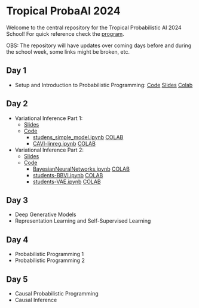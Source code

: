 # Tropical ProbaAI 2024

Welcome to the central repository for the Tropical Probabilistic AI 2024 School! For quick reference check the [program](https://tropical.probabilistic.ai/program/).

OBS: The repository will have updates over coming days before and during the school week, some links might be broken, etc.

## Day 1
- Setup and Introduction to Probabilistic Programming: [Code](day1/README.md) [Slides](day1/README.md) [Colab](day1/README.md)

## Day 2 
- Variational Inference Part 1: 
  - [Slides](day2/slides/Part2.pdf)
  - [Code](day2/notebooks)
    - [studens_simple_model.ipynb](students_simple_model.ipynb) [COLAB](https://colab.research.google.com/github/probabilisticai/tropai-2024/blob/master/day2/notebooks/students_simple_model.ipynb)
    - [CAVI-linreg.ipynb](CAVI-linreg.ipynb) [COLAB](https://colab.research.google.com/github/probabilisticai/tropai-2024/blob/master/day2/notebooks/CAVI-linreg.ipynb)
- Variational Inference Part 2: 
  - [Slides](day2/slides/Part2.pdf)
  - [Code](day2/notebooks)
    -  [BayesianNeuralNetworks.ipynb](BayesianNeuralNetworks.ipynb) [COLAB](https://colab.research.google.com/github/probabilisticai/tropai-2024/blob/master/day2/notebooks/BayesianNeuralNetworks.ipynb)
    - [students-BBVI.ipynb](students_BBVI.ipynb) [COLAB](https://colab.research.google.com/github/probabilisticai/tropai-2024/blob/master/day2/notebooks/students_BBVI.ipynb)
    - [students-VAE.ipynb](students_VAE.ipynb) [COLAB](https://colab.research.google.com/github/probabilisticai/tropai-2024/blob/master/day2/notebooks/students_VAE.ipynb)
  
## Day 3
- Deep Generative Models
- Representation Learning and Self-Supervised Learning

## Day 4
- Probabilistic Programming 1
- Probabilistic Programming 2

## Day 5
- Causal Probabilistic Programming
- Causal Inference
